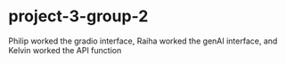 # project-3-group-2

Philip worked the gradio interface, Raiha worked the genAI interface, and Kelvin worked the API function
